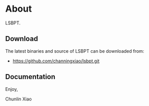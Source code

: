 About
===============
LSBPT.



Download
---------
The latest binaries and source of LSBPT can be downloaded from:
* https://github.com/channingxiao/lsbpt.git



Documentation
--------------




Enjoy,

Chunlin Xiao
